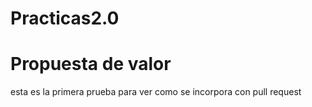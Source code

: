 # Practicas2.0

# Propuesta de valor
esta es la primera prueba para ver como se incorpora con pull request
